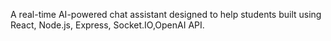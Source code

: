 A real-time AI-powered chat assistant designed to help students built using React, Node.js, Express, Socket.IO,OpenAI API.



